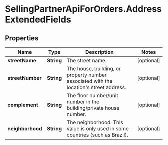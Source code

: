 # SellingPartnerApiForOrders.AddressExtendedFields

## Properties
Name | Type | Description | Notes
------------ | ------------- | ------------- | -------------
**streetName** | **String** | The street name. | [optional] 
**streetNumber** | **String** | The house, building, or property number associated with the location's street address. | [optional] 
**complement** | **String** | The floor number/unit number in the building/private house number. | [optional] 
**neighborhood** | **String** | The neighborhood. This value is only used in some countries (such as Brazil). | [optional] 



